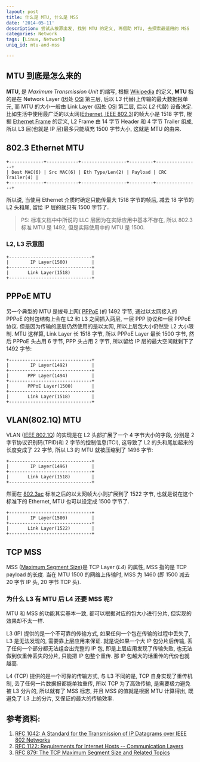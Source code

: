 ```yaml
---
layout: post
title: 什么是 MTU, 什么是 MSS
date: '2014-05-11'
description: 尝试从根源出发, 找到 MTU 的定义, 再借助 MTU, 去探索最适用的 MSS
categories: Network
tags: [Linux, Network]
uniq_id: mtu-and-mss

---
```


## MTU 到底是怎么来的

**MTU**, 是 *Maximum Transmission Unit* 的缩写, 根据 [Wikipedia][1] 的定义, **MTU** 指的是在 Network Layer (因处 [OSI][2] 第三层, 后以 *L3* 代替)上传输的最大数据报单元, 而 MTU 的大小一般由 Link Layer (因处 [OSI][2] 第二层, 后以 *L2* 代替) 设备决定. 比如生活中使用最广泛的以太网([Ethernet, IEEE 802.3][3])的帧大小是 1518 字节, 根据 [Ethernet Frame][4] 的定义, L2 Frame 由 14 字节 Header 和 4 字节 Trailer 组成, 所以 L3 层(也就是 IP 层)最多只能填充 1500 字节大小, 这就是 MTU 的由来.

## 802.3 Ethernet MTU

```
+-------------+------------+-----------------+---------+----------------+
| Dest MAC(6) | Src MAC(6) | Eth Type/Len(2) | Payload | CRC Trailer(4) |
+-------------+------------+-----------------+---------+----------------+

```

所以说, 当使用 Ethernet 介质时确定只能传最大 1518 字节的帧后, 减去 18 字节的 L2 头和尾, 留给 IP 层的就只有 1500 字节了.

> PS: 标准文档中中所说的 LLC 层因为在实际应用中基本不存在, 所以 802.3 标准 MTU 是 1492, 但是实际使用中的 MTU 是 1500.

### L2, L3 示意图

```
+-------------------------------+
|        IP Layer(1500)         |
+-------------------------------+
|       Link Layer(1518)        |
+-------------------------------+
```

## PPPoE MTU

另一个典型的 MTU 是拨号上网( [PPPoE][5] )的 1492 字节, 通过以太网接入的 PPPoE 的封包结构上会在 L2 和 L3 之间插入两层, 一层 PPP 协议和一层 PPPoE 协议. 但是因为传输的底层仍然使用的是以太网, 所以上层包大小仍然受 L2 大小限制. MTU 这样算, Link Layer 长 1518 字节, 所以 PPPoE Layer 最长 1500 字节, 然后 PPPoE 头占用 6 字节, PPP 头占用 2 字节, 所以留给 IP 层的最大空间就剩下了 1492 字节:

```
+-------------------------------+
|        IP Layer(1492)         |
+-------------------------------+
|       PPP Layer(1494)         |
+-------------------------------+
|       PPPoE Layer(1500)       |
+-------------------------------+
|       Link Layer(1518)        |
+-------------------------------+
```

## VLAN(802.1Q) MTU

VLAN ([IEEE 802.1Q][6]) 的实现是在 L2 头部扩展了一个 4 字节大小的字段, 分别是 2 字节协议识别码(TPID)和 2 字节的控制信息(TCI), 这导致了 L2 的头和尾加起来的长度变成了 22 字节, 所以 L3 的 MTU 就被压缩到了 1496 字节:

```
+-------------------------------+
|        IP Layer(1496)         |
+-------------------------------+
|       Link Layer(1518)        |
+-------------------------------+
```

然而在 [802.3ac][7] 标准之后的以太网帧大小则扩展到了 1522 字节, 也就是说在这个标准下的 Ethernet, MTU 也可以设定成 1500 字节了.

```
+-------------------------------+
|        IP Layer(1500)         |
+-------------------------------+
|       Link Layer(1522)        |
+-------------------------------+
```

## TCP MSS

MSS ([Maximum Segment Size][8])是 TCP Layer (*L4*) 的属性, MSS 指的是 TCP payload 的长度. 当在 MTU 1500 的网络上传输时, MSS 为 1460 (即 1500 减去 20 字节 IP 头, 20 字节 TCP 头).

[8]: http://en.wikipedia.org/wiki/Maximum_Segment_Size

### 为什么 L3 有 MTU 后 L4 还要 MSS 呢?

MTU 和 MSS 的功能其实基本一致, 都可以根据对应的包大小进行分片, 但实现的效果却不太一样.

L3 (IP) 提供的是一个不可靠的传输方式, 如果任何一个包在传输的过程中丢失了, L3 是无法发现的, 需要靠上层应用来保证. 就是说如果一个大 IP 包分片后传输, 丢了任何一个部分都无法组合出完整的 IP 包, 即是上层应用发现了传输失败, 也无法做到仅重传丢失的分片, 只能把 IP 包整个重传. 那 IP 包越大的话重传的代价也就越高.

L4 (TCP) 提供的是一个可靠的传输方式, 与 L3 不同的是, TCP 自身实现了重传机制, 丢了任何一片数据报都能单独重传, 所以 TCP 为了高效传输, 是需要极力避免被 L3 分片的, 所以就有了 MSS 标志, 并且 MSS 的值就是根据 MTU 计算得出, 既避免了 L3 上的分片, 又保证的最大的传输效率.


## 参考资料:

1. [RFC 1042:  A Standard for the Transmission of IP Datagrams over IEEE 802 Networks][11]
2. [RFC 1122: Requirements for Internet Hosts -- Communication Layers][12]
3. [RFC 879: The TCP Maximum Segment Size and Related Topics][13]


[11]: http://tools.ietf.org/html/rfc1042#page-7
[12]: http://tools.ietf.org/html/rfc1122#page-85
[13]: http://tools.ietf.org/html/rfc879

[1]: http://en.wikipedia.org/wiki/Maximum_transmission_unit 
[2]: http://en.wikipedia.org/wiki/OSI_model#Layer_3:_network_layer
[3]: http://en.wikipedia.org/wiki/IEEE_802.3
[4]: http://en.wikipedia.org/wiki/Ethernet_frame
[5]: http://en.wikipedia.org/wiki/Point-to-point_protocol_over_Ethernet#MTU.2FMRU
[6]: http://en.wikipedia.org/wiki/IEEE_802.1Q
[7]: http://en.wikipedia.org/wiki/802.3ac
